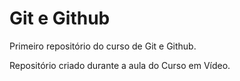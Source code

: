 # Git e Github
 Primeiro repositório do curso de Git e Github.

 Repositório criado durante a aula do Curso em Vídeo.
